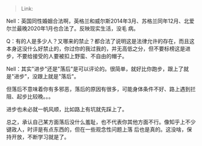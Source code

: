 > Link: 

Nell：英国同性婚姻合法啊，英格兰和威尔斯2014年3月、苏格兰同年12月、北爱尔兰最晚2020年1月也合法了。反映现实生活，没毛
病。

Q：有的人是多少人？又哪来的禁止？都合法了说明这是法律允许的存在，而且这本身这没什么好禁止的，你过你的我过我的，并无高低之分，但不要标榜这是进步，不要给接受的人要被扣上野蛮、不自由的帽子。

Nell：其实"进步"还是"落后"是可以评论的。很简单，就好比你跑步，跟上了就是"进步"，没跟上就是"落后"。

但落后不意味着你有多邪恶，落后的原因有很多，可能身体条件不好、路上遇到拦阻、起步比较晚。。。

进步也未必就一帆风顺，比如路上有坑就先踩上了。

总之，承认自己某方面落后没什么羞耻，也不代表你其他方面不行。像知乎上不少键政人，时评是有点东西的，但在一些观念性问题上落
后也是真的。这没啥，保持开放，不断学习就是了。